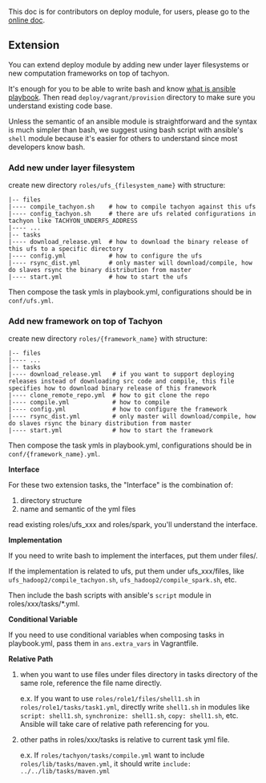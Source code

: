 This doc is for contributors on deploy module, for users, please go to the [online doc](http://tachyon-project.org/master/Deploy-Module.html).

## Extension

You can extend deploy module by adding
new under layer filesystems or new computation frameworks on top of tachyon. 

It's enough for you to be able to write bash and know [what is ansible playbook](http://docs.ansible.com/playbooks.html). Then read `deploy/vagrant/provision` directory to make sure you understand existing code base. 

Unless the semantic of an ansible module is straightforward and the syntax is much 
simpler than bash, we suggest using bash script with ansible's `shell` module because
it's easier for others to understand since most developers know bash. 


### Add new under layer filesystem

create new directory `roles/ufs_{filesystem_name}` with structure:

	|-- files
	|---- compile_tachyon.sh    # how to compile tachyon against this ufs
	|---- config_tachyon.sh     # there are ufs related configurations in tachyon like TACHYON_UNDERFS_ADDRESS
	|---- ...
	|-- tasks
	|---- download_release.yml  # how to download the binary release of this ufs to a specific directory
	|---- config.yml            # how to configure the ufs
	|---- rsync_dist.yml        # only master will download/compile, how do slaves rsync the binary distribution from master
	|---- start.yml             # how to start the ufs

Then compose the task ymls in playbook.yml, configurations should be in `conf/ufs.yml`.

### Add new framework on top of Tachyon

create new directory `roles/{framework_name}` with structure:

	|-- files
	|---- ...
	|-- tasks
	|---- download_release.yml   # if you want to support deploying releases instead of downloading src code and compile, this file specifies how to download binary release of this framework
	|---- clone_remote_repo.yml  # how to git clone the repo
	|---- compile.yml            # how to compile
	|---- config.yml             # how to configure the framework
	|---- rsync_dist.yml         # only master will download/compile, how do slaves rsync the binary distribution from master
	|---- start.yml              # how to start the framework
	
Then compose the task ymls in playbook.yml, configurations should be in `conf/{framework_name}.yml`.

**Interface**

For these two extension tasks, the "Interface" is the combination of:

1. directory structure
2. name and semantic of the yml files 

read existing roles/ufs_xxx and roles/spark, you'll understand the interface. 

**Implementation**

If you need to write bash to implement the interfaces, put them under files/.

If the implementation is related to ufs, put them under ufs_xxx/files, like `ufs_hadoop2/compile_tachyon.sh`, `ufs_hadoop2/compile_spark.sh`, etc. 

Then include the bash scripts with ansible's `script` module in roles/xxx/tasks/*.yml. 

**Conditional Variable**

If you need to use conditional variables when composing tasks in playbook.yml, pass them in `ans.extra_vars` in Vagrantfile.

**Relative Path** 

1. when you want to use files under files directory in tasks directory of the same role, reference the file name directly. 

	e.x. If you want to use `roles/role1/files/shell1.sh` in `roles/role1/tasks/task1.yml`, directly write `shell1.sh` in modules like `script: shell1.sh`, `synchronize: shell1.sh`, `copy: shell1.sh`, etc. Ansible
will take care of relative path referencing for you.

2. other paths in roles/xxx/tasks is relative to current task yml file.
	
	e.x. If `roles/tachyon/tasks/compile.yml` want to include `roles/lib/tasks/maven.yml`, it should write `include: ../../lib/tasks/maven.yml`


